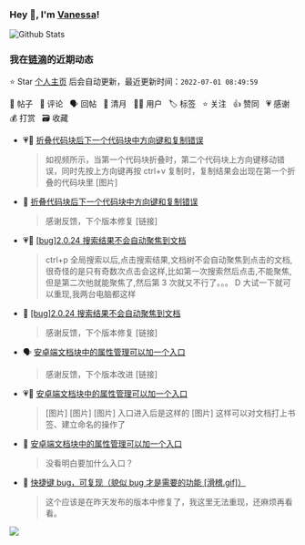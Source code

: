 ### Hey 👋, I'm [Vanessa](http://vanessa.b3log.org/)!

![Github Stats](https://github-readme-stats.vercel.app/api?username=Vanessa219&show_icons=true)

<!--events start -->

### 我在[链滴](https://ld246.com)的近期动态

⭐️ Star [个人主页](https://github.com/Vanessa219/Vanessa219) 后会自动更新，最近更新时间：`2022-07-01 08:49:59`

📝 帖子 &nbsp; 💬 评论 &nbsp; 🗣 回帖 &nbsp; 🌙 清月 &nbsp; 👨‍💻 用户 &nbsp; 🏷️ 标签 &nbsp; ⭐️ 关注 &nbsp; 👍 赞同 &nbsp; 💗 感谢 &nbsp; 💰 打赏 &nbsp; 🗃 收藏

* 💗📝 [折叠代码块后下一个代码块中方向键和复制错误](https://ld246.com/article/1656330188746)

  > 如视频所示，当第一个代码块折叠时，第二个代码块上方向键移动错误，同时先按上方向键再按 ctrl+v 复制时，复制结果会出现在第一个折叠的代码块里 [图片]
* 💬 [折叠代码块后下一个代码块中方向键和复制错误](https://ld246.com/article/1656330188746/comment/1656342181182#comments)

  > 感谢反馈，下个版本修复 [链接]
* 💗📝 [[bug]2.0.24 搜索结果不会自动聚焦到文档](https://ld246.com/article/1656294431483)

  > ctrl+p 全局搜索以后,点击搜索结果,文档树不会自动聚焦到点击的文档,很奇怪的是只有奇数次点击会这样,比如第一次搜索然后点击,不能聚焦,但是第二次他就能聚焦了,然后第 3 次就又不行了。。。 D 大试一下就可以重现,我两台电脑都这样
* 💬 [[bug]2.0.24 搜索结果不会自动聚焦到文档](https://ld246.com/article/1656294431483/comment/1656340155370#comments)

  > 感谢反馈，下个版本修复 [链接]
* 🗣 [安卓端文档块中的属性管理可以加一个入口](https://ld246.com/article/1656256834055/comment/1656297879199#comments)

  > 感谢反馈，下个版本改进 [链接]
* 💗💬 [安卓端文档块中的属性管理可以加一个入口](https://ld246.com/article/1656256834055/comment/1656297879199#comments)

  > [图片] [图片] [图片] 入口进入后是这样的 [图片] 这样可以对文档打上书签、建立命名的操作了
* 💬 [安卓端文档块中的属性管理可以加一个入口](https://ld246.com/article/1656256834055/comment/1656294675546#comments)

  > 没看明白要加什么入口？
* 💬 [快捷键 bug，可复现（貌似 bug 才是需要的功能 [滑稽.gif]）](https://ld246.com/article/1656288052474/comment/1656294331376#comments)

  > 这个应该是在昨天发布的版本中修复了，我这里无法重现，还麻烦再看看。


<!--events end -->

<a title="Hits" target="_blank" href="https://github.com/Vanessa219/Vanessa219"><img src="https://hits.b3log.org/Vanessa219/Vanessa219.svg"></a>
